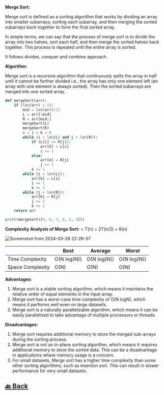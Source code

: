 **Merge Sort:**

Merge sort is defined as a sorting algorithm that works by dividing an array into smaller subarrays, sorting each subarray, and then merging the sorted subarrays back together to form the final sorted array.

In simple terms, we can say that the process of merge sort is to divide the array into two halves, sort each half, and then merge the sorted halves back together. This process is repeated until the entire array is sorted.

It follows divides, conquer and combine approach.

**Algorithm**:

Merge sort is a recursive algorithm that continuously splits the array in half until it cannot be further divided i.e., the array has only one element left (an array with one element is always sorted). Then the sorted subarrays are merged into one sorted array.

```python
def mergeSort(arr):
    if (len(arr) > 1):
        mid = len(arr)//2
        L = arr[:mid]
        R = arr[mid:]
        mergeSort(L)
        mergeSort(R)
        i = j = k = 0
        while (i < len(L) and j < len(R)):
            if (L[i] <= R[j]):
                arr[k] = L[i]
                i += 1
            else:
                arr[k] = R[j]
                j += 1
            k += 1
        while (i < len(L)):
            arr[k] = L[i]
            i += 1
            k += 1
        while (j < len(R)):
            arr[k] = R[j]
            j += 1
            k += 1
    return arr

print(mergeSort([9, 8, 7, 6, 5, 3]))
```

**Complexity Analysis of Merge Sort:** = T(n) = 2T(n/2) + θ(n)

![Screenshot from 2024-03-28 22-26-57](https://github.com/sanjay9616/data-structure-and-alogrithms/assets/87460579/faa8e270-aca2-4b2c-81eb-c871cfda818e)


|                  | Best        | Average     | Worst       |
| ---------------- | ----------- | ----------- | ----------- |
| Time Complexity  | O(N log(N)) | O(N log(N)) | O(N log(N)) |
| Space Complexity | O(N)        | O(N)        | O(N)        |

**Advantages:**

1. Merge sort is a stable sorting algorithm, which means it maintains the relative order of equal elements in the input array.</br>
2. Merge sort has a worst-case time complexity of O(N logN), which means it performs well even on large datasets.</br>
3. Merge sort is a naturally parallelizable algorithm, which means it can be easily parallelized to take advantage of multiple processors or threads.</br>

**Disadvantages:**

1. Merge sort requires additional memory to store the merged sub-arrays during the sorting process.</br>
2. Merge sort is not an in-place sorting algorithm, which means it requires additional memory to store the sorted data. This can be a disadvantage in applications where memory usage is a concern.</br>
3. For small datasets, Merge sort has a higher time complexity than some other sorting algorithms, such as insertion sort. This can result in slower performance for very small datasets.</br>


<h2><a href="https://github.com/sanjay9616/data-structure-and-alogrithms/blob/master/Sorting/README.md"> 🔙 Back</a></h2>
